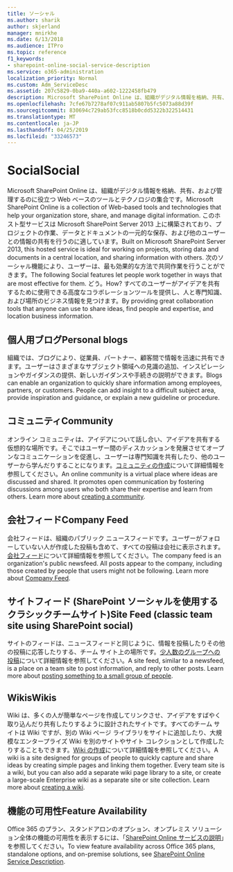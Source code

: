 ```yaml
---
title: ソーシャル
ms.author: sharik
author: skjerland
manager: mnirkhe
ms.date: 6/13/2018
ms.audience: ITPro
ms.topic: reference
f1_keywords:
- sharepoint-online-social-service-description
ms.service: o365-administration
localization_priority: Normal
ms.custom: Adm_ServiceDesc
ms.assetid: 207c5829-0ba9-440a-a602-1222458fb479
description: Microsoft SharePoint Online は、組織がデジタル情報を格納、共有、および管理するのに役立つ Web ベースのツールとテクノロジの集合です。 このホスト型サービスは Microsoft SharePoint Server 2013 上に構築されており、プロジェクトの作業、データとドキュメントの一元的な保存、および他のユーザーとの情報の共有を行うのに適しています。 次のソーシャル機能により、ユーザーは、最も効果的な方法で共同作業を行うことができます。 どう。 すべてのユーザーがアイデアを共有するために使用できる高度なコラボレーションツールを提供し、人と専門知識、および場所のビジネス情報を見つけます。
ms.openlocfilehash: 7cfe67b7278af07c911ab5807b5fc5073a88d39f
ms.sourcegitcommit: 830694c729ab53fcc8518b0cdd5322b322514431
ms.translationtype: MT
ms.contentlocale: ja-JP
ms.lasthandoff: 04/25/2019
ms.locfileid: "33246573"
---
```

# <a name="social"></a><span data-ttu-id="b4488-107">Social</span><span class="sxs-lookup"><span data-stu-id="b4488-107">Social</span></span>

<span data-ttu-id="b4488-108">Microsoft SharePoint Online は、組織がデジタル情報を格納、共有、および管理するのに役立つ Web ベースのツールとテクノロジの集合です。</span><span class="sxs-lookup"><span data-stu-id="b4488-108">Microsoft SharePoint Online is a collection of Web-based tools and technologies that help your organization store, share, and manage digital information.</span></span> <span data-ttu-id="b4488-109">このホスト型サービスは Microsoft SharePoint Server 2013 上に構築されており、プロジェクトの作業、データとドキュメントの一元的な保存、および他のユーザーとの情報の共有を行うのに適しています。</span><span class="sxs-lookup"><span data-stu-id="b4488-109">Built on Microsoft SharePoint Server 2013, this hosted service is ideal for working on projects, storing data and documents in a central location, and sharing information with others.</span></span> <span data-ttu-id="b4488-110">次のソーシャル機能により、ユーザーは、最も効果的な方法で共同作業を行うことができます。</span><span class="sxs-lookup"><span data-stu-id="b4488-110">The following Social features let people work together in ways that are most effective for them.</span></span> <span data-ttu-id="b4488-111">どう。</span><span class="sxs-lookup"><span data-stu-id="b4488-111">How?</span></span> <span data-ttu-id="b4488-112">すべてのユーザーがアイデアを共有するために使用できる高度なコラボレーションツールを提供し、人と専門知識、および場所のビジネス情報を見つけます。</span><span class="sxs-lookup"><span data-stu-id="b4488-112">By providing great collaboration tools that anyone can use to share ideas, find people and expertise, and location business information.</span></span> 
  
## <a name="personal-blogs"></a><span data-ttu-id="b4488-113">個人用ブログ</span><span class="sxs-lookup"><span data-stu-id="b4488-113">Personal blogs</span></span>
<span data-ttu-id="b4488-114"><a name="bkmk_Blogs"> </a></span><span class="sxs-lookup"><span data-stu-id="b4488-114"></span></span>

<span data-ttu-id="b4488-p103">組織では、ブログにより、従業員、パートナー、顧客間で情報を迅速に共有できます。ユーザーはさまざまなサブジェクト領域への見識の追加、インスピレーションやガイダンスの提供、新しいガイダンスや手続きの説明ができます。</span><span class="sxs-lookup"><span data-stu-id="b4488-p103">Blogs can enable an organization to quickly share information among employees, partners, or customers. People can add insight to a difficult subject area, provide inspiration and guidance, or explain a new guideline or procedure.</span></span>
  
## <a name="community"></a><span data-ttu-id="b4488-117">コミュニティ</span><span class="sxs-lookup"><span data-stu-id="b4488-117">Community</span></span>
<span data-ttu-id="b4488-118"><a name="bkmk_Community"> </a></span><span class="sxs-lookup"><span data-stu-id="b4488-118"></span></span>

<span data-ttu-id="b4488-p104">オンライン コミュニティは、アイデアについて話し合い、アイデアを共有する仮想的な場所です。そこではユーザー間のディスカッションを発展させてオープンなコミュニケーションを促進し、ユーザーは専門知識を共有したり、他のユーザーから学んだりすることになります。[コミュニティの作成](https://go.microsoft.com/fwlink/p/?LinkId=271061)について詳細情報を参照してください。</span><span class="sxs-lookup"><span data-stu-id="b4488-p104">An online community is a virtual place where ideas are discussed and shared. It promotes open communication by fostering discussions among users who both share their expertise and learn from others. Learn more about [creating a community](https://go.microsoft.com/fwlink/p/?LinkId=271061).</span></span>
  
## <a name="company-feed"></a><span data-ttu-id="b4488-122">会社フィード</span><span class="sxs-lookup"><span data-stu-id="b4488-122">Company Feed</span></span>
<span data-ttu-id="b4488-123"><a name="bkmk_CompanyFeed"> </a></span><span class="sxs-lookup"><span data-stu-id="b4488-123"></span></span>

<span data-ttu-id="b4488-p105">会社フィードは、組織のパブリック ニュースフィードです。ユーザーがフォローしていない人が作成した投稿も含めて、すべての投稿は会社に表示されます。[会社フィード](https://go.microsoft.com/fwlink/p/?LinkId=271062)について詳細情報を参照してください。</span><span class="sxs-lookup"><span data-stu-id="b4488-p105">The company feed is an organization's public newsfeed. All posts appear to the company, including those created by people that users might not be following. Learn more about [Company Feed](https://go.microsoft.com/fwlink/p/?LinkId=271062).</span></span>
  
## <a name="site-feed-classic-team-site-using-sharepoint-social"></a><span data-ttu-id="b4488-127">サイトフィード (SharePoint ソーシャルを使用するクラシックチームサイト)</span><span class="sxs-lookup"><span data-stu-id="b4488-127">Site Feed (classic team site using SharePoint social)</span></span>
<span data-ttu-id="b4488-128"><a name="bkmk_SiteFeed"> </a></span><span class="sxs-lookup"><span data-stu-id="b4488-128"></span></span>

<span data-ttu-id="b4488-p106">サイトのフィードは、ニュースフィードと同じように、情報を投稿したりその他の投稿に応答したりする、チーム サイト上の場所です。[少人数のグループへの投稿](https://go.microsoft.com/fwlink/p/?LinkId=271071)について詳細情報を参照してください。</span><span class="sxs-lookup"><span data-stu-id="b4488-p106">A site feed, similar to a newsfeed, is a place on a team site to post information, and reply to other posts. Learn more about [posting something to a small group of people](https://go.microsoft.com/fwlink/p/?LinkId=271071).</span></span>
  
## <a name="wikis"></a><span data-ttu-id="b4488-131">Wikis</span><span class="sxs-lookup"><span data-stu-id="b4488-131">Wikis</span></span>
<span data-ttu-id="b4488-132"><a name="bkmk_Wikis"> </a></span><span class="sxs-lookup"><span data-stu-id="b4488-132"></span></span>

<span data-ttu-id="b4488-p107">Wiki は、多くの人が簡単なページを作成してリンクさせ、アイデアをすばやく取り込んだり共有したりするように設計されたサイトです。すべてのチーム サイトは Wiki ですが、別の Wiki ページ ライブラリをサイトに追加したり、大規模なエンタープライズ Wiki を別のサイトやサイト コレクションとして作成したりすることもできます。[Wiki の作成](https://go.microsoft.com/fwlink/p/?LinkId=271358)について詳細情報を参照してください。</span><span class="sxs-lookup"><span data-stu-id="b4488-p107">A wiki is a site designed for groups of people to quickly capture and share ideas by creating simple pages and linking them together. Every team site is a wiki, but you can also add a separate wiki page library to a site, or create a large-scale Enterprise wiki as a separate site or site collection. Learn more about [creating a wiki](https://go.microsoft.com/fwlink/p/?LinkId=271358).</span></span>
  
## <a name="feature-availability"></a><span data-ttu-id="b4488-136">機能の可用性</span><span class="sxs-lookup"><span data-stu-id="b4488-136">Feature Availability</span></span>
<span data-ttu-id="b4488-137"><a name="bkmk_Wikis"> </a></span><span class="sxs-lookup"><span data-stu-id="b4488-137"></span></span>

<span data-ttu-id="b4488-138">Office 365 のプラン、スタンドアロンのオプション、オンプレミス ソリューション全体の機能の可用性を表示するには、「[SharePoint Online サービスの説明](sharepoint-online-service-description.md)」を参照してください。</span><span class="sxs-lookup"><span data-stu-id="b4488-138">To view feature availability across Office 365 plans, standalone options, and on-premise solutions, see [SharePoint Online Service Description](sharepoint-online-service-description.md).</span></span>
  

